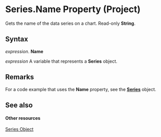 
# Series.Name Property (Project)
Gets the name of the data series on a chart. Read-only  **String**.

## Syntax

 _expression_. **Name**

 _expression_ A variable that represents a **Series** object.


## Remarks

For a code example that uses the  **Name** property, see the **[Series](38a834ec-4076-82ef-a6bd-55a1ee2624bd.md)** object.


## See also


#### Other resources


[Series Object](38a834ec-4076-82ef-a6bd-55a1ee2624bd.md)
